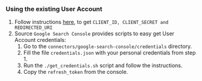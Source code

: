 ### Using the existing User Account

1. Follow instructions [here](https://www.balbooa.com/gridbox-documentation/how-to-get-google-client-id-and-client-secret), to get `CLIENT_ID, CLIENT_SECRET and REDIRECTED_URI`
2. Source `Google Search Console` provides scripts to easy get User Account credentials:
   1. Go to the `connectors/google-search-console/credentials` directory.
   2. Fill the file `credentials.json` with your personal credentials from step 1.
   3. Run the `./get_credentials.sh` script and follow the instructions.
   4. Copy the `refresh_token` from the console.
